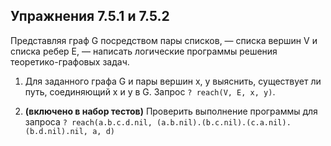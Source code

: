 ## Упражнения 7.5.1 и 7.5.2

Представляя граф G посредством пары списков, — списка вершин V и
списка ребер E, — написать логические программы решения теоретико-графовых задач.

1. Для заданного графа G и пары вершин x, y выяснить, существует ли путь, соединяющий
x и y в G. Запрос `? reach(V, E, x, y)`.

2. **(включено в набор тестов)** Проверить выполнение программы для запроса `? reach(a.b.c.d.nil, (a.b.nil).(b.c.nil).(c.a.nil).(b.d.nil).nil, a, d)`

